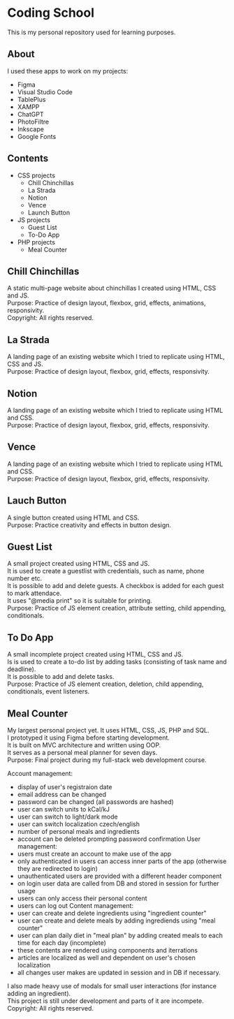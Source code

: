 # Coding School
This is my personal repository used for learning purposes.

## About
I used these apps to work on my projects:
- Figma
- Visual Studio Code
- TablePlus
- XAMPP
- ChatGPT
- PhotoFiltre
- Inkscape
- Google Fonts

## Contents
- CSS projects
  - Chill Chinchillas
  - La Strada
  - Notion
  - Vence
  - Launch Button
- JS projects
  - Guest List
  - To-Do App
- PHP projects
  - Meal Counter
 
## Chill Chinchillas
A static multi-page website about chinchillas I created using HTML, CSS and JS.  
Purpose:  Practice of design layout, flexbox, grid, effects, animations, responsivity.  
Copyright: All rights reserved.  

## La Strada
A landing page of an existing website which I tried to replicate using HTML, CSS and JS.  
Purpose: Practice of design layout, flexbox, grid, effects, responsivity.  

## Notion
A landing page of an existing website which I tried to replicate using HTML and CSS.  
Purpose: Practice of design layout, flexbox, grid, effects, responsivity.  

## Vence
A landing page of an existing website which I tried to replicate using HTML and CSS.  
Purpose: Practice of design layout, flexbox, grid, effects, responsivity.  

## Lauch Button
A single button created using HTML and CSS.  
Purpose: Practice creativity and effects in button design.  

## Guest List
A small project created using HTML, CSS and JS.  
It is used to create a guestlist with credentials, such as name, phone number etc.  
It is possible to add and delete guests. A checkbox is added for each guest to mark attendace.  
It uses "@media print" so it is suitable for printing.  
Purpose: Practice of JS element creation, attribute setting, child appending, conditionals.  

## To Do App
A small incomplete project created using HTML, CSS and JS.  
Is is used to create a to-do list by adding tasks (consisting of task name and deadline).  
It is possible to add and delete tasks.  
Purpose: Practice of JS element creation, deletion, child appending, conditionals, event listeners.  

## Meal Counter
My largest personal project yet. It uses HTML, CSS, JS, PHP and SQL.  
I prototyped it using Figma before starting development.  
It is built on MVC architecture and written using OOP.  
It serves as a personal meal planner for seven days.  
Purpose: Final project during my full-stack web development course.  

Account management:
- display of user's registraion date
- email address can be changed
- password can be changed (all passwords are hashed)
- user can switch units to kCal/kJ
- user can switch to light/dark mode
- user can switch localization czech/english
- number of personal meals and ingredients
- account can be deleted prompting password confirmation
User management:
- users must create an account to make use of the app
- only authenticated in users can access inner parts of the app (otherwise they are redirected to login)
- unauthenticated users are provided with a different header component
- on login user data are called from DB and stored in session for further usage
- users can only access their personal content
- users can log out
Content management:
- user can create and delete ingredients using "ingredient counter"
- user can create and delete meals by adding ingrediends using "meal counter"
- user can plan daily diet in "meal plan" by adding created meals to each time for each day (incomplete)
- these contents are rendered using components and iterrations
- articles are localized as well and dependent on user's chosen localization
- all changes user makes are updated in session and in DB if necessary.

I also made heavy use of modals for small user interactions (for instance adding an ingredient).  
This project is still under development and parts of it are incompete.  
Copyright: All rights reserved.  

